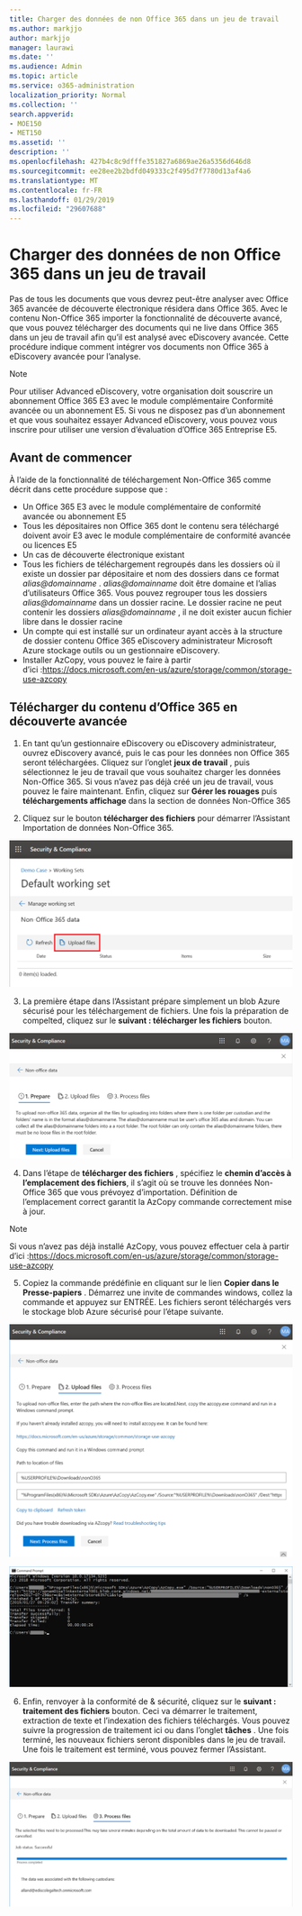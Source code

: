 ```yaml
---
title: Charger des données de non Office 365 dans un jeu de travail
ms.author: markjjo
author: markjjo
manager: laurawi
ms.date: ''
ms.audience: Admin
ms.topic: article
ms.service: o365-administration
localization_priority: Normal
ms.collection: ''
search.appverid:
- MOE150
- MET150
ms.assetid: ''
description: ''
ms.openlocfilehash: 427b4c8c9dfffe351827a6869ae26a5356d646d8
ms.sourcegitcommit: ee28ee2b2bdfd049333c2f495d7f7780d13af4a6
ms.translationtype: MT
ms.contentlocale: fr-FR
ms.lasthandoff: 01/29/2019
ms.locfileid: "29607688"
---
```

# <a name="load-non-office-365-data-into-a-working-set"></a>Charger des données de non Office 365 dans un jeu de travail

Pas de tous les documents que vous devrez peut-être analyser avec Office 365 avancée de découverte électronique résidera dans Office 365. Avec le contenu Non-Office 365 importer la fonctionnalité de découverte avancé, que vous pouvez télécharger des documents qui ne live dans Office 365 dans un jeu de travail afin qu’il est analysé avec eDiscovery avancée. Cette procédure indique comment intégrer vos documents non Office 365 à eDiscovery avancée pour l’analyse.

>[!Note]
>Pour utiliser Advanced eDiscovery, votre organisation doit souscrire un abonnement Office 365 E3 avec le module complémentaire Conformité avancée ou un abonnement E5. Si vous ne disposez pas d’un abonnement et que vous souhaitez essayer Advanced eDiscovery, vous pouvez vous inscrire pour utiliser une version d’évaluation d’Office 365 Entreprise E5.

## <a name="before-you-begin"></a>Avant de commencer
À l’aide de la fonctionnalité de téléchargement Non-Office 365 comme décrit dans cette procédure suppose que :
* Un Office 365 E3 avec le module complémentaire de conformité avancée ou abonnement E5
* Tous les dépositaires non Office 365 dont le contenu sera téléchargé doivent avoir E3 avec le module complémentaire de conformité avancée ou licences E5
* Un cas de découverte électronique existant
* Tous les fichiers de téléchargement regroupés dans les dossiers où il existe un dossier par dépositaire et nom des dossiers dans ce format *alias@domainname* . *alias@domainname* doit être domaine et l’alias d’utilisateurs Office 365. Vous pouvez regrouper tous les dossiers *alias@domainname* dans un dossier racine. Le dossier racine ne peut contenir les dossiers *alias@domainname* , il ne doit exister aucun fichier libre dans le dossier racine
* Un compte qui est installé sur un ordinateur ayant accès à la structure de dossier contenu Office 365 eDiscovery administrateur Microsoft Azure stockage outils ou un gestionnaire eDiscovery.
* Installer AzCopy, vous pouvez le faire à partir d’ici :https://docs.microsoft.com/en-us/azure/storage/common/storage-use-azcopy

## <a name="upload-non-office-365-content-into-advanced-ediscovery"></a>Télécharger du contenu d’Office 365 en découverte avancée
1. En tant qu’un gestionnaire eDiscovery ou eDiscovery administrateur, ouvrez eDiscovery avancé, puis le cas pour les données non Office 365 seront téléchargées.  Cliquez sur l’onglet **jeux de travail** , puis sélectionnez le jeu de travail que vous souhaitez charger les données Non-Office 365.  Si vous n’avez pas déjà créé un jeu de travail, vous pouvez le faire maintenant.  Enfin, cliquez sur **Gérer les rouages** puis **téléchargements affichage** dans la section de données Non-Office 365

2. Cliquez sur le bouton **télécharger des fichiers** pour démarrer l’Assistant Importation de données Non-Office 365.

![Télécharger des fichiers](../media/574f4059-4146-4058-9df3-ec97cf28d7c7.png)

3. La première étape dans l’Assistant prépare simplement un blob Azure sécurisé pour les téléchargement de fichiers.  Une fois la préparation de compelted, cliquez sur le **suivant : télécharger les fichiers** bouton.

![Non Office 365 importer - préparation](../media/0670a347-a578-454a-9b3d-e70ef47aec57.png)
 
4. Dans l’étape de **télécharger des fichiers** , spécifiez le **chemin d’accès à l’emplacement des fichiers**, il s’agit où se trouve les données Non-Office 365 que vous prévoyez d’importation.  Définition de l’emplacement correct garantit la AzCopy commande correctement mise à jour.

> [!NOTE]
> Si vous n’avez pas déjà installé AzCopy, vous pouvez effectuer cela à partir d’ici :https://docs.microsoft.com/en-us/azure/storage/common/storage-use-azcopy

5. Copiez la commande prédéfinie en cliquant sur le lien **Copier dans le Presse-papiers** . Démarrez une invite de commandes windows, collez la commande et appuyez sur ENTRÉE.  Les fichiers seront téléchargés vers le stockage blob Azure sécurisé pour l’étape suivante.

![Importation non-Office 365 - télécharger des fichiers](../media/3ea53b5d-7f9b-4dfc-ba63-90a38c14d41a.png)

![Importation non Office 365 - AzCopy](../media/504e2dbe-f36f-4f36-9b08-04aea85d8250.png)

6. Enfin, renvoyer à la conformité de & sécurité, cliquez sur le **suivant : traitement des fichiers** bouton.  Ceci va démarrer le traitement, extraction de texte et l’indexation des fichiers téléchargés.  Vous pouvez suivre la progression de traitement ici ou dans l’onglet **tâches** .  Une fois terminé, les nouveaux fichiers seront disponibles dans le jeu de travail.  Une fois le traitement est terminé, vous pouvez fermer l’Assistant.

![Importation non-Office 365 - traiter les fichiers](../media/218b1545-416a-4a9f-9b25-3b70e8508f67.png)

